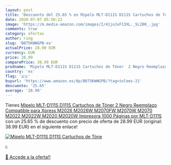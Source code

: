 ```yaml
---
layout: post
title: 'Descuento del 25.65 % en Mipelo MLT-D111S D111S Cartuchos de Tóne'
date: 2020-07-07 05:50:22
image: 'https://m.media-amazon.com/images/I/41joJxF13XL._SL200_.jpg'
comments: true
category: ofertas
author: ring
slug: 'B075KWWGPB-es'
actualPrice: 28.99 EUR
currency: EUR
price: 28.99
comparePrice: 38.99 EUR
prodname: 'Mipelo MLT-D111S D111S Cartuchos de Tóner  2 Negro Reemplazo Compatible para Xpress M2026 M2026W M2070FW M2070W M2070 M2022 M2022W M2020 M2020W Impresora  1000 Páginas por MLT-D111S'
country: 'es'
flag: '🇪🇸'
buyurl: 'https://www.amazon.es/dp/B075KWWGPB/?tag=tolees-21'
descuento: '25.65'
average: '28.99'
---
```


Tienes [Mipelo MLT-D111S D111S Cartuchos de Tóner  2 Negro Reemplazo Compatible para Xpress M2026 M2026W M2070FW M2070W M2070 M2022 M2022W M2020 M2020W Impresora  1000 Páginas por MLT-D111S](https://www.amazon.es/dp/B075KWWGPB/?tag=tolees-21) con un 25.65 % de descuento con precio de oferta de 28.99 EUR (original: 38.99 EUR) en el siguiente enlace!

[![Mipelo MLT-D111S D111S Cartuchos de Tóne](https://m.media-amazon.com/images/I/41joJxF13XL._SL200_.jpg)](https://www.amazon.es/dp/B075KWWGPB/?tag=tolees-21)

ℹ️:


[🛒 Accede a la oferta!!](https://www.amazon.es/dp/B075KWWGPB/?tag=tolees-21)
